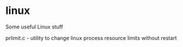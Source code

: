 # linux
Some useful Linux stuff


prlimit.c - utility to change linux process resource limits without restart
